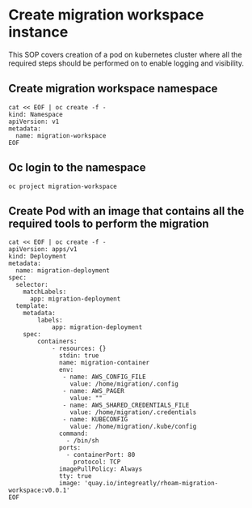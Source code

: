 # Create migration workspace instance

This SOP covers creation of a pod on kubernetes cluster where all the required steps should be performed on to enable logging and visibility.

## Create migration workspace namespace
```
cat << EOF | oc create -f -
kind: Namespace
apiVersion: v1
metadata:
  name: migration-workspace
EOF
```

## Oc login to the namespace
```
oc project migration-workspace
```

## Create Pod with an image that contains all the required tools to perform the migration

```                                                          
cat << EOF | oc create -f -         
apiVersion: apps/v1
kind: Deployment
metadata:
  name: migration-deployment
spec:
  selector:
    matchLabels:
      app: migration-deployment
  template:
    metadata:
        labels:
            app: migration-deployment
    spec:
        containers:
            - resources: {}
              stdin: true
              name: migration-container
              env:
               - name: AWS_CONFIG_FILE
                 value: /home/migration/.config
               - name: AWS_PAGER
                 value: ""
               - name: AWS_SHARED_CREDENTIALS_FILE
                 value: /home/migration/.credentials
               - name: KUBECONFIG
                 value: /home/migration/.kube/config
              command:
                - /bin/sh
              ports:
                - containerPort: 80
                  protocol: TCP
              imagePullPolicy: Always
              tty: true
              image: 'quay.io/integreatly/rhoam-migration-workspace:v0.0.1'
EOF
```